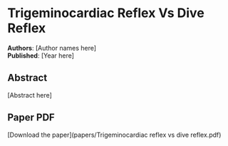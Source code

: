 # Trigeminocardiac Reflex Vs Dive Reflex

**Authors**: [Author names here]  
**Published**: [Year here]

## Abstract

[Abstract here]

## Paper PDF

[Download the paper](papers/Trigeminocardiac reflex vs dive reflex.pdf)
